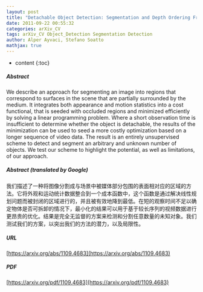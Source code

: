```yaml
---
layout: post
title: "Detachable Object Detection: Segmentation and Depth Ordering From Short-Baseline Video"
date: 2011-09-22 00:55:32
categories: arXiv_CV
tags: arXiv_CV Object_Detection Segmentation Detection
author: Alper Ayvaci, Stefano Soatto
mathjax: true
---
```


* content
{:toc}

##### Abstract
We describe an approach for segmenting an image into regions that correspond to surfaces in the scene that are partially surrounded by the medium. It integrates both appearance and motion statistics into a cost functional, that is seeded with occluded regions and minimized efficiently by solving a linear programming problem. Where a short observation time is insufficient to determine whether the object is detachable, the results of the minimization can be used to seed a more costly optimization based on a longer sequence of video data. The result is an entirely unsupervised scheme to detect and segment an arbitrary and unknown number of objects. We test our scheme to highlight the potential, as well as limitations, of our approach.

##### Abstract (translated by Google)
我们描述了一种将图像分割成与场景中被媒体部分包围的表面相对应的区域的方法。它将外观和运动统计数据整合到一个成本函数中，这个函数是通过解决线性规划问题而被封闭的区域进行的，并且被有效地降到最低。在短的观察时间不足以确定物体是否可拆卸的情况下，最小化的结果可以用于基于较长序列的视频数据进行更昂贵的优化。结果是完全无监督的方案来检测和分割任意数量的未知对象。我们测试我们的方案，以突出我们的方法的潜力，以及局限性。

##### URL
[https://arxiv.org/abs/1109.4683](https://arxiv.org/abs/1109.4683)

##### PDF
[https://arxiv.org/pdf/1109.4683](https://arxiv.org/pdf/1109.4683)

